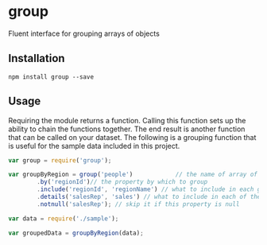 # group

Fluent interface for grouping arrays of objects

## Installation

    npm install group --save

## Usage

Requiring the module returns a function. Calling this function sets up the ability to chain the functions together. The end result is another function that can be called on your dataset. The following is a grouping function that is useful for the sample data included in this project.

```javascript
var group = require('group');

var groupByRegion = group('people')            // the name of array of grouped objects
        .by('regionId')// the property by which to group
        .include('regionId', 'regionName') // what to include in each group
        .details('salesRep', 'sales') // what to include in each of the grouped objects
        .notnull('salesRep'); // skip it if this property is null

var data = require('./sample');

var groupedData = groupByRegion(data);
```
